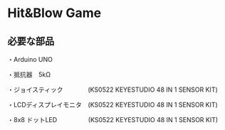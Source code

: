 # Hit&Blow Game

## 必要な部品

・Arduino UNO

・抵抗器　5kΩ

・ジョイスティック　　　　(KS0522 KEYESTUDIO 48 IN 1 SENSOR KIT)

・LCDディスプレイモニタ　(KS0522 KEYESTUDIO 48 IN 1 SENSOR KIT)

・8x8 ドットLED　　　　　(KS0522 KEYESTUDIO 48 IN 1 SENSOR KIT)

